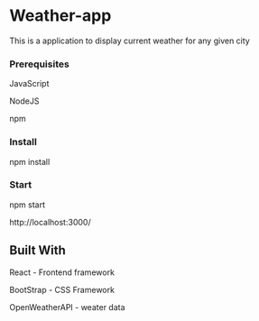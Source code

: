 # Weather-app
This is a application to display current weather for any given city

### Prerequisites
JavaScript

NodeJS

npm

### Install
npm install

### Start
npm start

http://localhost:3000/

## Built With
React - Frontend framework

BootStrap - CSS Framework

OpenWeatherAPI - weater data
